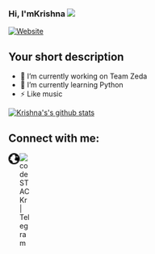 ### Hi, I'mKrishna <img src="https://media.giphy.com/media/hvRJCLFzcasrR4ia7z/giphy.gif" width="25px">
[![Website](https://img.shields.io/badge/Developer-web-green?style=flat-square)](https://lightninguserbot.blogspot.com)
## Your short description
- 🔭 I’m currently working on Team Zeda
- 🌱 I’m currently learning Python
- ⚡ Like music



[![Krishna's's github stats](https://github-readme-stats.vercel.app/api?username=krishna6688&count_private=true&include_all_commits=true&theme=radical)](https://google.com)
## Connect with me:
[<img align="left" alt="codeSTACKr.com" width="22px" src="https://raw.githubusercontent.com/iconic/open-iconic/master/svg/globe.svg" />][website]
[<img align="left" alt="codeSTACKr | Telegram" width="22px" src="https://cdn.jsdelivr.net/npm/simple-icons@v3/icons/telegram.svg" />][telegram]
<br />

[website]: https://google.com
[telegram]: https://t.me/hacker11000
